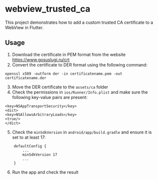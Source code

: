 # webview_trusted_ca
This project demonstrates how to add a custom trusted CA certificate to a WebView in Flutter.
## Usage
1. Download the certificate in PEM format from the website https://www.gosuslugi.ru/crt
2. Convert the certificate to DER format using the following command:
```shell
openssl x509 -outform der -in certificatename.pem -out certificatename.der
 ```
3. Move the DER certificate to the `assets/ca` folder
4. Check the permissions in `ios/Runner/Info.plist` and make sure the following key-value pairs are present:
```
<key>NSAppTransportSecurity</key>
<dict>
<key>NSAllowsArbitraryLoads</key>
<true/>
</dict>
```
5. Check the `minSdkVersion` in `android/app/build.gradle` and ensure it is set to at least 17:
```
    defaultConfig {
        ...
        minSdkVersion 17
        ...
    }
```
6. Run the app and check the result